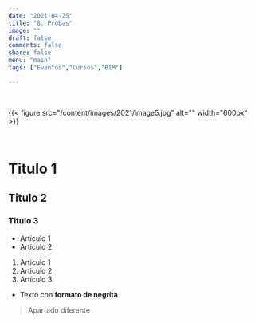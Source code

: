 ```yaml
---
date: "2021-04-25"
title: "8. Probas"
image: ""
draft: false
comments: false
share: false
menu: "main"
tags: ["Eventos","Cursos","BIM"]

---
```


&nbsp;

{{< figure src="/content/images/2021/image5.jpg" alt="" width="600px" >}}

&nbsp;

# Titulo 1
## Titulo 2
### Titulo 3

* Articulo 1
* Articulo 2

1. Articulo 1
2. Articulo 2
3. Articulo 3

* Texto con **formato de negrita**

> Apartado diferente

